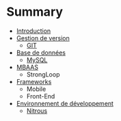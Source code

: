 # Summary

* [Introduction](README.md)
* [Gestion de version](version-control/README.md)
   * [GIT](version-control/git.md)
* [Base de données](db/README.md)
   * [MySQL](db/mysql.md)
* [MBAAS](mbaas/README.md)
   * StrongLoop
* [Frameworks](dev-frameworks/README.md)
   * Mobile
   * Front-End
* [Environnement de développement](dev-env/README.md)
   * [Nitrous](dev-env/nitrous.md)

